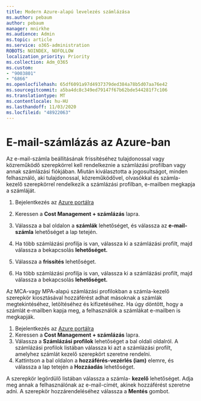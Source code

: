 ```yaml
---
title: Modern Azure-alapú levelezés számlázása
ms.author: pebaum
author: pebaum
manager: mnirkhe
ms.audience: Admin
ms.topic: article
ms.service: o365-administration
ROBOTS: NOINDEX, NOFOLLOW
localization_priority: Priority
ms.collection: Adm_O365
ms.custom:
- "9003801"
- "6866"
ms.openlocfilehash: 65df6091a97d4937379ded384a78b5d07aa76e42
ms.sourcegitcommit: a5ba4dc8c349ed79147f67b62bde544281f7c106
ms.translationtype: MT
ms.contentlocale: hu-HU
ms.lasthandoff: 11/03/2020
ms.locfileid: "48922063"
---
```

# <a name="email-invoicing-in-azure"></a>E-mail-számlázás az Azure-ban

Az e-mail-számla beállításának frissítéséhez tulajdonossal vagy közreműködő szerepkörrel kell rendelkeznie a számlázási profilban vagy annak számlázási fiókjában. Miután kiválasztotta a jogosultságot, minden felhasználó, aki tulajdonossal, közreműködővel, olvasókkal és számla-kezelő szerepkörrel rendelkezik a számlázási profilban, e-mailben megkapja a számláját.

1. Bejelentkezés az [Azure portálra](https://portal.azure.com/)
2. Keressen a **Cost Management + számlázás** lapra.
3. Válassza a bal oldalon a **számlák** lehetőséget, és válassza az **e-mail-számla** lehetőséget a lap tetején.
4. Ha több számlázási profilja is van, válassza ki a számlázási profilt, majd válassza a bekapcsolás **lehetőséget.**

5. Válassza a **frissítés** lehetőséget.
6. Ha több számlázási profilja is van, válassza ki a számlázási profilt, majd válassza a bekapcsolás **lehetőséget.**

Az MCA-vagy MPA-alapú számlázási profilokban a számla-kezelő szerepkör kiosztásával hozzáférést adhat másoknak a számlák megtekintéséhez, letöltéséhez és kifizetéséhez. Ha úgy döntött, hogy a számlát e-mailben kapja meg, a felhasználók a számlákat e-mailben is megkapják.

1. Bejelentkezés az [Azure portálra](https://portal.azure.com/)
2. Keressen a **Cost Management + számlázás** lapra.
3. Válassza a **Számlázási profilok** lehetőséget a bal oldali oldalról. A számlázási profilok listában válassza ki azt a számlázási profilt, amelyhez számlát kezelő szerepkört szeretne rendelni.
4. Kattintson a bal oldalon a **hozzáférés-vezérlés (iam)** elemre, és válassza a lap tetején a **Hozzáadás** lehetőséget.

A szerepkör legördülő listában válassza a számla- **kezelő** lehetőséget. Adja meg annak a felhasználónak az e-mail-címét, akinek hozzáférést szeretne adni. A szerepkör hozzárendeléséhez válassza a **Mentés** gombot.
